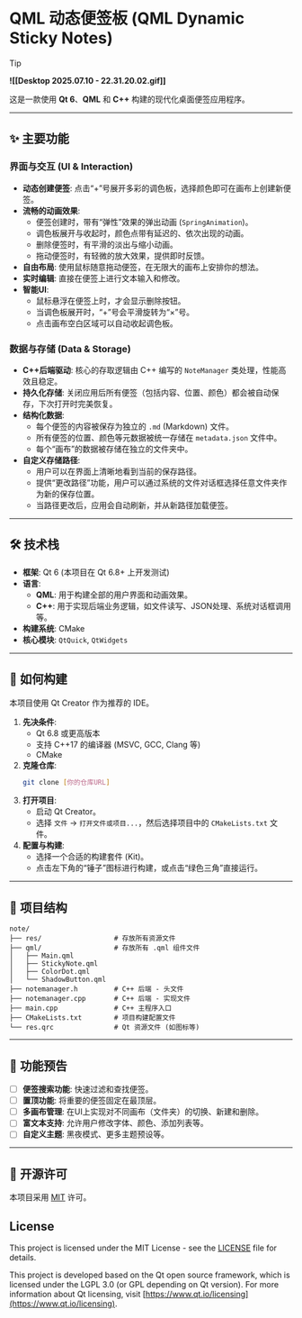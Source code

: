 # QML 动态便签板 (QML Dynamic Sticky Notes)

> [!TIP]
> **![[Desktop 2025.07.10 - 22.31.20.02.gif]]**
>
> 

这是一款使用 **Qt 6**、**QML** 和 **C++** 构建的现代化桌面便签应用程序。

---

## ✨ 主要功能

### 界面与交互 (UI & Interaction)

* **动态创建便签**: 点击“+”号展开多彩的调色板，选择颜色即可在画布上创建新便签。
* **流畅的动画效果**:
    * 便签创建时，带有“弹性”效果的弹出动画 (`SpringAnimation`)。
    * 调色板展开与收起时，颜色点带有延迟的、依次出现的动画。
    * 删除便签时，有平滑的淡出与缩小动画。
    * 拖动便签时，有轻微的放大效果，提供即时反馈。
* **自由布局**: 使用鼠标随意拖动便签，在无限大的画布上安排你的想法。
* **实时编辑**: 直接在便签上进行文本输入和修改。
* **智能UI**:
    * 鼠标悬浮在便签上时，才会显示删除按钮。
    * 当调色板展开时，“+”号会平滑旋转为“×”号。
    * 点击画布空白区域可以自动收起调色板。

### 数据与存储 (Data & Storage)

* **C++后端驱动**: 核心的存取逻辑由 C++ 编写的 `NoteManager` 类处理，性能高效且稳定。
* **持久化存储**: 关闭应用后所有便签（包括内容、位置、颜色）都会被自动保存，下次打开时完美恢复。
* **结构化数据**:
    * 每个便签的内容被保存为独立的 `.md` (Markdown) 文件。
    * 所有便签的位置、颜色等元数据被统一存储在 `metadata.json` 文件中。
    * 每个“画布”的数据被存储在独立的文件夹中。
* **自定义存储路径**:
    * 用户可以在界面上清晰地看到当前的保存路径。
    * 提供“更改路径”功能，用户可以通过系统的文件对话框选择任意文件夹作为新的保存位置。
    * 当路径更改后，应用会自动刷新，并从新路径加载便签。

---

## 🛠️ 技术栈

* **框架**: Qt 6 (本项目在 Qt 6.8+ 上开发测试)
* **语言**:
    * **QML**: 用于构建全部的用户界面和动画效果。
    * **C++**: 用于实现后端业务逻辑，如文件读写、JSON处理、系统对话框调用等。
* **构建系统**: CMake
* **核心模块**: `QtQuick`, `QtWidgets`

---

## 🚀 如何构建

本项目使用 Qt Creator 作为推荐的 IDE。

1.  **先决条件**:
    * Qt 6.8 或更高版本
    * 支持 C++17 的编译器 (MSVC, GCC, Clang 等)
    * CMake
2.  **克隆仓库**:
    ```bash
    git clone [你的仓库URL]
    ```
3.  **打开项目**:
    * 启动 Qt Creator。
    * 选择 `文件` -> `打开文件或项目...`，然后选择项目中的 `CMakeLists.txt` 文件。
4.  **配置与构建**:
    * 选择一个合适的构建套件 (Kit)。
    * 点击左下角的“锤子”图标进行构建，或点击“绿色三角”直接运行。

---

## 📂 项目结构

```
note/
├── res/                  # 存放所有资源文件
├── qml/                  # 存放所有 .qml 组件文件
│   ├── Main.qml
│   ├── StickyNote.qml
│   ├── ColorDot.qml
│   └── ShadowButton.qml
├── notemanager.h         # C++ 后端 - 头文件
├── notemanager.cpp       # C++ 后端 - 实现文件
├── main.cpp              # C++ 主程序入口
├── CMakeLists.txt        # 项目构建配置文件
└── res.qrc               # Qt 资源文件 (如图标等)
```

---

## 🔮 功能预告


* [ ] **便签搜索功能**: 快速过滤和查找便签。
* [ ] **置顶功能**: 将重要的便签固定在最顶层。
* [ ] **多画布管理**: 在UI上实现对不同画布（文件夹）的切换、新建和删除。
* [ ] **富文本支持**: 允许用户修改字体、颜色、添加列表等。
* [ ] **自定义主题**: 黑夜模式、更多主题预设等。
---

## 📄 开源许可

本项目采用 [MIT](https://choosealicense.com/licenses/mit/) 许可。

## License

This project is licensed under the MIT License - see the [LICENSE](LICENSE) file for details.

This project is developed based on the Qt open source framework, which is licensed under the LGPL 3.0 (or GPL depending on Qt version). For more information about Qt licensing, visit [https://www.qt.io/licensing](https://www.qt.io/licensing).